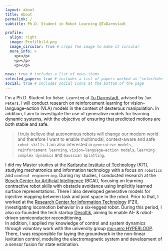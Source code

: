 ```yaml
---
layout: about
title: About
permalink: /
subtitle: Ph.D. Student in Robot Learning @TuDarmstadt

profile:
  align: right
  image: Profilbild.png
  image_circular: True # crops the image to make it circular
  more_info: >
    <p></p>
    <p></p>
    <p></p>

news: true # includes a list of news items
selected_papers: true # includes a list of papers marked as "selected={true}"
social: true # includes social icons at the bottom of the page
---
```


I'm a Ph.D. Student for `Robot Learning` at [Tu Darmstadt](https://www.tu-darmstadt.de/index.en.jsp), advised by `Jan Peters`. I will conduct research on reinforcement learning for vision–language–action (VLA) models in the context of dexterous manipulation. In addition, I aim to investigate the use of generative models for learning dynamic systems, with the objective of ensuring that predicted motions are both stable and safe.

> I truly believe that autonomous robots will change our modern world and therefore I want to enable multimodal, context-aware and safe `robot skills`. I am also interested in `generative models`, `reinforcement learning`, `vision–language–action models`, `learning complex dynamics` and `Gaussian Splatting`.

I did my Master studies at the [Karlsruhe Institute of Technology](https://www.kit.edu/english/) (KIT), studying mechatronics and information technology with a focus on `robotics` and `control engineering`.
During my studies, I conducted research at the [Bosch Center for Artificial Intelligence](https://www.bosch-ai.com/) (BCAI), focusing on learning contractive robot skills with obstacle avoidance using implicitly learned surface representations. There I also developed generative models for injective mapping between task and joint space in the robot. Prior to that, I worked at the [Research Center for Information Technology](https://www.fzi.de/en/) (FZI), investigating locomotion behavior in a six-legged robot. During this period, I also co-founded the tech startup [Desoltik](https://desoltik.com/), aiming to enable AI- & robot-driven semiconductor reconditioning. \
In addition, I applied my knowledge of control and system dynamics through voluntary work with the university group [mu-uero HYPERLOOP](https://www.mu-zero.de/). There, I was responsible for laying the groundwork in the non-linear levitation control, modeling the electromagnetic system and development of a sensor fusion for state estimation.

